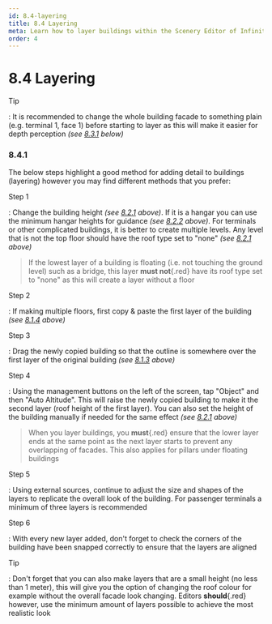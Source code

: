 ```yaml
---
id: 8.4-layering
title: 8.4 Layering
meta: Learn how to layer buildings within the Scenery Editor of Infinite Flight.
order: 4
---
```




# 8.4 Layering



Tip

: It is recommended to change the whole building facade to something plain (e.g. terminal 1, face 1) before starting to layer as this will make it easier for depth perception *(see [8.3.1](/guide/scenery-editor-manual/8.-buildings-and-facades/8.3-editing-facades#8.3.1) below)*



### 8.4.1

The below steps highlight a good method for adding detail to buildings (layering) however you may find different methods that you prefer:



Step 1

: Change the building height *(see [8.2.1](/guide/scenery-editor-manual/8.-buildings-and-facades/8.2-properties#8.2.1) above)*. If it is a hangar you can use the minimum hangar heights for guidance *(see [8.2.2](/guide/scenery-editor-manual/8.-buildings-and-facades/8.2-properties#8.2.2) above)*. For terminals or other complicated buildings, it is better to create multiple levels. Any level that is not the top floor should have the roof type set to "none" *(see [8.2.1](/guide/scenery-editor-manual/8.-buildings-and-facades/8.2-properties#8.2.1) above)*



> If the lowest layer of a building is floating (i.e. not touching the ground level) such as a bridge, this layer **must not**{.red} have its roof type set to "none" as this will create a layer without a floor



Step 2

: If making multiple floors, first copy & paste the first layer of the building *(see [8.1.4](/guide/scenery-editor-manual/8.-buildings-and-facades/8.1-editing-buildings#8.1.4) above)*



Step 3

: Drag the newly copied building so that the outline is somewhere over the first layer of the original building *(see [8.1.3](/guide/scenery-editor-manual/8.-buildings-and-facades/8.1-editing-buildings#8.1.3) above)*



Step 4

: Using the management buttons on the left of the screen, tap "Object" and then "Auto Altitude". This will raise the newly copied building to make it the second layer (roof height of the first layer). You can also set the height of the building manually if needed for the same effect *(see [8.2.1](/guide/scenery-editor-manual/8.-buildings-and-facades/8.2-properties#8.2.1) above)*



> When you layer buildings, you **must**{.red} ensure that the lower layer ends at the same point as the next layer starts to prevent any overlapping of facades. This also applies for pillars under floating buildings



Step 5

: Using external sources, continue to adjust the size and shapes of the layers to replicate the overall look of the building. For passenger terminals a minimum of three layers is recommended



Step 6

: With every new layer added, don't forget to check the corners of the building have been snapped correctly to ensure that the layers are aligned



Tip

: Don't forget that you can also make layers that are a small height (no less than 1 meter), this will give you the option of changing the roof colour for example without the overall facade look changing. Editors **should**{.red} however, use the minimum amount of layers possible to achieve the most realistic look

